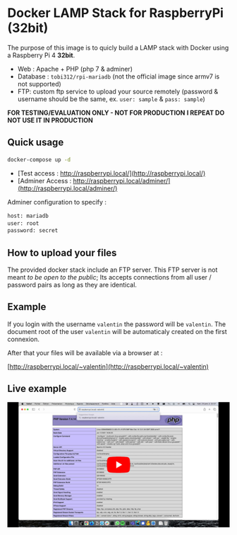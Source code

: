 # Docker LAMP Stack for RaspberryPi (32bit)

The purpose of this image is to quicly build a LAMP stack with Docker using a Raspberry Pi 4 **32bit**.

- Web : Apache + PHP (php 7 & adminer)
- Database : `tobi312/rpi-mariadb` (not the official image since armv7 is not supported)
- FTP: custom ftp service to upload your source remotely (password & username should be the same, ex. `user: sample` & `pass: sample`)

**FOR TESTING/EVALUATION ONLY - NOT FOR PRODUCTION**
**I REPEAT DO NOT USE IT IN PRODUCTION**

## Quick usage

```sh
docker-compose up -d
```

- [Test access : http://raspberrypi.local/](http://raspberrypi.local/)
- [Adminer Access : http://raspberrypi.local/adminer/](http://raspberrypi.local/adminer/)

Adminer configuration to specify :

```sh
host: mariadb
user: root
password: secret
```

## How to upload your files

The provided docker stack include an FTP server. This FTP server is not meant _to be open to the public_; Its accepts connections from all user / password pairs as long as they are identical.

## Example

If you login with the username `valentin` the password will be `valentin`. The document root of the user `valentin` will be automaticaly created on the first connexion.

After that your files will be available via a browser at :

[http://raspberrypi.local/~valentin](http://raspberrypi.local/~valentin)

## Live example

[![Démo vidéo](./preview.jpg)](https://www.youtube.com/watch?v=yYruyRbhyPU)
